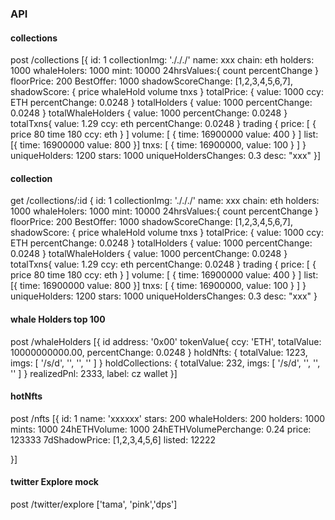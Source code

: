 ### API
#### collections
post /collections
[{
    id: 1
    collectionImg: './././'
    name: xxx
    chain: eth
    holders: 1000
    whaleHolers: 1000
    mint: 10000
    24hrsValues:{
        count
        percentChange
    }
    floorPrice: 200
    BestOffer: 1000
    shadowScoreChange: [1,2,3,4,5,6,7],
    shadowScore: {
        price
        whaleHold
        volume
        tnxs
    }
    totalPrice: {
        value: 1000
        ccy: ETH
        percentChange: 0.0248
    }
    totalHolders {
        value: 1000
        percentChange: 0.0248
    }
    totalWhaleHolders {
        value: 1000
        percentChange: 0.0248
    }
    totalTxns{
        value: 1.29
        ccy: eth
        percentChange: 0.0248
    }
    trading {
        price: [
            {
                price 80
                time 180
                ccy: eth
            }
        ]
        volume: [
            {
                time: 16900000
                value: 400
            }
        ]
        list: [{
            time: 16900000
            value: 800
        }]
        tnxs: [
            {
                time: 16900000,
                value: 100
            }
        ]
    }
    uniqueHolders: 1200
    stars: 1000
    uniqueHoldersChanges: 0.3
    desc: "xxx"
}]

#### collection
get /collections/:id
{
    id: 1
    collectionImg: './././'
    name: xxx
    chain: eth
    holders: 1000
    whaleHolers: 1000
    mint: 10000
    24hrsValues:{
        count
        percentChange
    }
    floorPrice: 200
    BestOffer: 1000
    shadowScoreChange: [1,2,3,4,5,6,7],
    shadowScore: {
        price
        whaleHold
        volume
        tnxs
    }
    totalPrice: {
        value: 1000
        ccy: ETH
        percentChange: 0.0248
    }
    totalHolders {
        value: 1000
        percentChange: 0.0248
    }
    totalWhaleHolders {
        value: 1000
        percentChange: 0.0248
    }
    totalTxns{
        value: 1.29
        ccy: eth
        percentChange: 0.0248
    }
    trading {
        price: [
            {
                price 80
                time 180
                ccy: eth
            }
        ]
        volume: [
            {
                time: 16900000
                value: 400
            }
        ]
        list: [{
            time: 16900000
            value: 800
        }]
        tnxs: [
            {
                time: 16900000,
                value: 100
            }
        ]
    }
    uniqueHolders: 1200
    stars: 1000
    uniqueHoldersChanges: 0.3
    desc: "xxx"
}


#### whale Holders top 100
post /whaleHolders
[{
    id
    address: '0x00'
    tokenValue{
        ccy: 'ETH',
        totalValue: 10000000000.00,
        percentChange: 0.0248
    }
    holdNfts: {
        totalValue: 1223,
        imgs: [
            '/s/d',
            '',
            '',
            ''
        ]
    }
    holdCollections: {
        totalValue: 232,
        imgs: [
            '/s/d',
            '',
            '',
            ''
        ]
    }
    realizedPnl: 2333,
    label: cz wallet
}]

#### hotNfts
post /nfts
[{
    id: 1
    name: 'xxxxxx'
    stars: 200
    whaleHolders: 200
    holders: 1000
    mints: 1000
    24hETHVolume: 1000
    24hETHVolumePerchange: 0.24
    price: 123333
    7dShadowPrice: [1,2,3,4,5,6]
    listed: 12222

}]


#### twitter Explore mock
post /twitter/explore
['tama', 'pink','dps']
